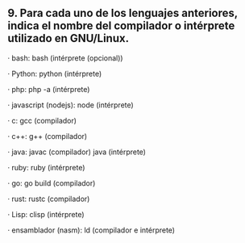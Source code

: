 ## 9. Para cada uno de los lenguajes anteriores, indica el nombre del compilador o intérprete utilizado en GNU/Linux.
· bash: bash (intérprete (opcional))

· Python: python (intérprete)

· php: php -a (intérprete)

· javascript (nodejs):  node (intérprete)

· c: gcc (compilador)

· c++: g++ (compilador)

· java: javac (compilador) java (intérprete)

· ruby: ruby (intérprete)

· go: go build (compilador)

· rust: rustc (compilador)

· Lisp: clisp (intérprete)

· ensamblador (nasm): ld (compilador e intérprete)
